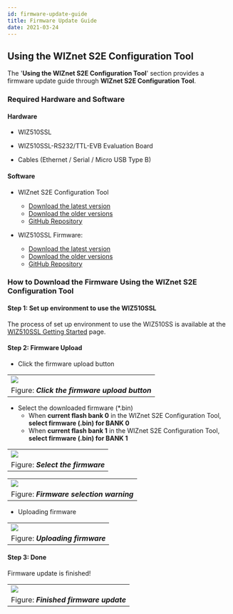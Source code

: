 ```yaml
---
id: firmware-update-guide
title: Firmware Update Guide
date: 2021-03-24
---
```


## Using the WIZnet S2E Configuration Tool

The '**Using the WIZnet S2E Configuration Tool**' section provides a firmware update guide through **WIZnet S2E Configuration Tool**.



### Required Hardware and Software



#### Hardware

  - WIZ510SSL

  - WIZ510SSL-RS232/TTL-EVB Evaluation Board

  - Cables (Ethernet / Serial / Micro USB Type B)



#### Software

  - WIZnet S2E Configuration Tool
	- [Download the latest version](https://github.com/Wiznet/WIZnet-S2E-Tool-GUI/releases/tag/v1.4.0)
    - [Download the older versions](https://github.com/Wiznet/WIZnet-S2E-Tool-GUI/releases)
    - [GitHub Repository](https://github.com/Wiznet/WIZnet-S2E-Tool-GUI)

  - WIZ510SSL Firmware:
	- [Download the latest version](https://github.com/Wiznet/WIZ510SSL/releases/tag/v1.0.0)
    - [Download the older versions](https://github.com/Wiznet/WIZ510SSL/releases)
    - [GitHub Repository](https://github.com/Wiznet/WIZ510SSL)



### How to Download the Firmware Using the WIZnet S2E Configuration Tool



#### Step 1: Set up environment to use the WIZ510SSL

The process of set up environment to use the WIZ510SS is available at the [WIZ510SSL Getting Started](Getting-Started-EN.md) page.



#### Step 2: Firmware Upload

  - Click the firmware upload button

|                                                                      |
| ---------------------------------------------------------------------|
| ![](/img/products/wiz510ssl/firmware_update_guide/click_the_firmware_upload_button.png) |
| Figure: ***Click the firmware upload button***                       |

  - Select the downloaded firmware (\*.bin)
  	- When **current flash bank 0** in the WIZnet S2E Configuration Tool, **select firmware (.bin) for BANK 0**
  	- When **current flash bank 1** in the WIZnet S2E Configuration Tool, **select firmware (.bin) for BANK 1**

|                                                         |
| --------------------------------------------------------|
| ![](/img/products/wiz510ssl/firmware_update_guide/select_the_firmware.png) |
| Figure: ***Select the firmware***                       |

|                                                                |
| ---------------------------------------------------------------|
| ![](/img/products/wiz510ssl/firmware_update_guide/firmware_selection_warning.png) |
| Figure: ***Firmware selection warning***                       |

  - Uploading firmware

|                                                        |
| -------------------------------------------------------|
| ![](/img/products/wiz510ssl/firmware_update_guide/uploading_firmware.png) |
| Figure: ***Uploading firmware***                       |



#### Step 3: Done

Firmware update is finished!

|                                                              |
| -------------------------------------------------------------|
| ![](/img/products/wiz510ssl/firmware_update_guide/finished_firmware_update.png) |
| Figure: ***Finished firmware update***                       |